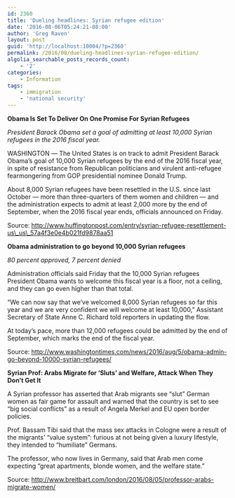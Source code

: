 ```yaml
---
id: 2360
title: 'Dueling headlines: Syrian refugee edition'
date: '2016-08-06T05:24:21-08:00'
author: 'Greg Raven'
layout: post
guid: 'http://localhost:10004/?p=2360'
permalink: /2016/08/dueling-headlines-syrian-refugee-edition/
algolia_searchable_posts_records_count:
    - '2'
categories:
    - Information
tags:
    - immigration
    - 'national security'
---
```


**Obama Is Set To Deliver On One Promise For Syrian Refugees**

*President Barack Obama set a goal of admitting at least 10,000 Syrian refugees in the 2016 fiscal year.*

WASHINGTON ― The United States is on track to admit President Barack Obama’s goal of 10,000 Syrian refugees by the end of the 2016 fiscal year, in spite of resistance from Republican politicians and virulent anti-refugee fearmongering from GOP presidential nominee Donald Trump.

About 8,000 Syrian refugees have been resettled in the U.S. since last October ― more than three-quarters of them women and children ― and the administration expects to admit at least 2,000 more by the end of September, when the 2016 fiscal year ends, officials announced on Friday.

Source: http://www.huffingtonpost.com/entry/syrian-refugee-resettlement-us\_us\_57a4f3e0e4b021fd9878aa51

**Obama administration to go beyond 10,000 Syrian refugees**

*80 percent approved, 7 percent denied*

Administration officials said Friday that the 10,000 Syrian refugees President Obama wants to welcome this fiscal year is a floor, not a ceiling, and they can go even higher than that total.

“We can now say that we’ve welcomed 8,000 Syrian refugees so far this year and we are very confident we will welcome at least 10,000,” Assistant Secretary of State Anne C. Richard told reporters in updating the flow.

At today’s pace, more than 12,000 refugees could be admitted by the end of September, which marks the end of the fiscal year.

Source: http://www.washingtontimes.com/news/2016/aug/5/obama-admin-go-beyond-10000-syrian-refugees/

**Syrian Prof: Arabs Migrate for ‘Sluts’ and Welfare, Attack When They Don’t Get It**

A Syrian professor has asserted that Arab migrants see “slut” German women as fair game for assault and warned that the country is set to see “big social conflicts” as a result of Angela Merkel and EU open border policies.

Prof. Bassam Tibi said that the mass sex attacks in Cologne were a result of the migrants’ “value system”: furious at not being given a luxury lifestyle, they intended to “humiliate” Germans.

The professor, who now lives in Germany, said that Arab men come expecting “great apartments, blonde women, and the welfare state.”

Source: http://www.breitbart.com/london/2016/08/05/professor-arabs-migrate-women/